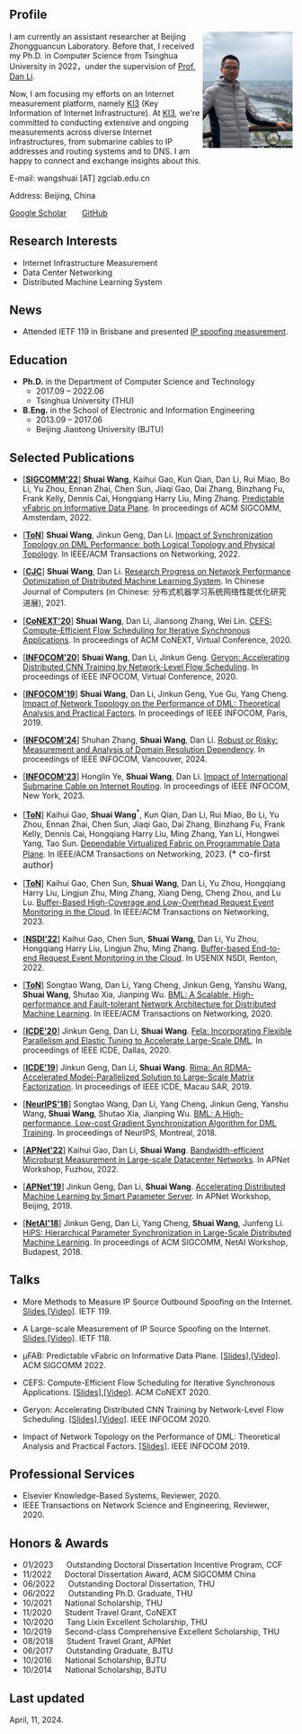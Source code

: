 ## Profile
<img align="right" img width="160" src="shuai.jpg"/>

I am currently an assistant researcher at Beijing Zhongguancun Laboratory. Before that, I received my Ph.D. in Computer Science from Tsinghua University in 2022，under the supervision of [Prof. Dan Li](https://nasp.cs.tsinghua.edu.cn/lidan.html).

Now, I am focusing my efforts on an Internet measurement platform, namely [KI3](https://ki3.org.cn) (Key Information of Internet Infrastructure). 
At [KI3](https://ki3.org.cn), we're committed to conducting extensive and ongoing measurements across diverse Internet infrastructures, from submarine cables to IP addresses and routing systems and to DNS. I am happy to connect and exchange insights about this.

E-mail: wangshuai [AT] zgclab.edu.cn

Address: Beijing, China

[Google Scholar](https://scholar.google.com/citations?hl=en&user=Yo0BTHMAAAAJ)&nbsp;&nbsp;&nbsp;&nbsp;&nbsp;&nbsp;
[GitHub](https://github.com/wangshuaizs)


## Research Interests
- Internet Infrastructure Measurement
- Data Center Networking
- Distributed Machine Learning System

## News

-  Attended IETF 119 in Brisbane and presented [IP spoofing measurement](https://youtu.be/Tg_oJ5F5PAc?t=3144).


## Education

- **Ph.D.** in the Department of Computer Science and Technology
    - 2017.09 – 2022.06
    - Tsinghua University (THU)
- **B.Eng.** in the School of Electronic and Information Engineering
    - 2013.09 – 2017.06
    - Beijing Jiaotong University (BJTU)


## Selected Publications

- [[**SIGCOMM'22**](https://conferences.sigcomm.org/sigcomm/2022/)] **Shuai Wang**, Kaihui Gao, Kun Qian, Dan Li, Rui Miao, Bo Li, Yu Zhou, Ennan Zhai, Chen Sun, Jiaqi Gao, Dai Zhang, Binzhang Fu, Frank Kelly, Dennis Cai, Hongqiang Harry Liu, Ming Zhang. [Predictable vFabric on Informative Data Plane](https://dl.acm.org/doi/abs/10.1145/3544216.3544241). In proceedings of ACM SIGCOMM, Amsterdam, 2022.

- [[**ToN**](https://ieeexplore.ieee.org/xpl/RecentIssue.jsp?punumber=90)] **Shuai Wang**, Jinkun Geng, Dan Li. [Impact of Synchronization Topology on DML Performance: both Logical Topology and Physical Topology](https://ieeexplore.ieee.org/document/9565148). In IEEE/ACM Transactions on Networking, 2022.

- [[**CJC**](https://cjc.ict.ac.cn/)] **Shuai Wang**, Dan Li. [Research Progress on Network Performance Optimization of Distributed Machine Learning System](https://cjc.ict.ac.cn/online/bfpub/wsx-2022221103608.pdf). In Chinese Journal of Computers (in Chinese: 分布式机器学习系统网络性能优化研究进展), 2021.

- [[**CoNEXT'20**](https://conferences.sigcomm.org/co-next/2020/#!/home)] **Shuai Wang**, Dan Li, Jiansong Zhang, Wei Lin. [CEFS: Compute-Efficient Flow Scheduling for Iterative Synchronous Applications](https://dl.acm.org/doi/10.1145/3386367.3431307). In proceedings of ACM CoNEXT, Virtual Conference, 2020.

- [[**INFOCOM'20**](https://infocom2020.ieee-infocom.org/)] **Shuai Wang**, Dan Li, Jinkun Geng. [Geryon: Accelerating Distributed CNN Training by Network-Level Flow Scheduling](https://ieeexplore.ieee.org/document/9155282). In proceedings of IEEE INFOCOM, Virtual Conference, 2020.

- [[**INFOCOM'19**](https://infocom2019.ieee-infocom.org/)] **Shuai Wang**, Dan Li, Jinkun Geng, Yue Gu, Yang Cheng. [Impact of Network Topology on the Performance of DML: Theoretical Analysis and Practical Factors](https://ieeexplore.ieee.org/document/8737595). In proceedings of IEEE INFOCOM, Paris, 2019.

- [[**INFOCOM'24**](https://infocom2024.ieee-infocom.org/)] Shuhan Zhang, **Shuai Wang**, Dan Li. [Robust or Risky: Measurement and Analysis of Domain Resolution Dependency](https://wangshuaizs.github.io/). In proceedings of IEEE INFOCOM, Vancouver, 2024.

- [[**INFOCOM'23**](https://infocom2023.ieee-infocom.org/)] Honglin Ye, **Shuai Wang**, Dan Li. [Impact of International Submarine Cable on Internet Routing](https://ieeexplore.ieee.org/document/10229024). In proceedings of IEEE INFOCOM, New York, 2023.

- [[**ToN**](https://ieeexplore.ieee.org/xpl/RecentIssue.jsp?punumber=90)] Kaihui Gao, **Shuai Wang**<sup>\*</sup>, Kun Qian, Dan Li, Rui Miao, Bo Li, Yu Zhou, Ennan Zhai, Chen Sun, Jiaqi Gao, Dai Zhang, Binzhang Fu, Frank Kelly, Dennis Cai, Hongqiang Harry Liu, Ming Zhang, Yan Li, Hongwei Yang, Tao Sun. [Dependable Virtualized Fabric on Programmable Data Plane](https://ieeexplore.ieee.org/document/10017157). In IEEE/ACM Transactions on Networking, 2023. <font size=3>(* co-first author)</font>

- [[**ToN**](https://ieeexplore.ieee.org/xpl/RecentIssue.jsp?punumber=90)] Kaihui Gao, Chen Sun, **Shuai Wang**, Dan Li, Yu Zhou, Hongqiang Harry Liu, Lingjun Zhu, Ming Zhang, Xiang Deng, Cheng Zhou, and Lu Lu. [Buffer-Based High-Coverage and Low-Overhead Request Event Monitoring in the Cloud](https://ieeexplore.ieee.org/document/10016287). In IEEE/ACM Transactions on Networking, 2023.

- [[**NSDI'22**](https://www.usenix.org/conference/nsdi22)] Kaihui Gao, Chen Sun, **Shuai Wang**, Dan Li, Yu Zhou, Hongqiang Harry Liu, Lingjun Zhu, Ming Zhang. [Buffer-based End-to-end Request Event Monitoring in the Cloud](https://www.usenix.org/system/files/nsdi22-paper-gao_kaihui.pdf). In USENIX NSDI, Renton, 2022.

- [[**ToN**](https://ieeexplore.ieee.org/xpl/RecentIssue.jsp?punumber=90)] Songtao Wang, Dan Li, Yang Cheng, Jinkun Geng, Yanshu Wang, **Shuai Wang**, Shutao Xia, Jianping Wu. [BML: A Scalable, High-performance and Fault-tolerant Network Architecture for Distributed Machine Learning](https://ieeexplore.ieee.org/document/9121766). In IEEE/ACM Transactions on Networking, 2020.

- [[**ICDE'20**](https://www.utdallas.edu/icde/)] Jinkun Geng, Dan Li, **Shuai Wang**. [Fela: Incorporating Flexible Parallelism and Elastic Tuning to Accelerate Large-Scale DML](https://ieeexplore.ieee.org/document/9101492). In proceedings of IEEE ICDE, Dallas, 2020.

- [[**ICDE'19**](http://conferences.cis.umac.mo/icde2019/)] Jinkun Geng, Dan Li, **Shuai Wang**. [Rima: An RDMA-Accelerated Model-Parallelized Solution to Large-Scale Matrix Factorization](https://ieeexplore.ieee.org/abstract/document/8731445). In proceedings of IEEE ICDE, Macau SAR, 2019.

- [[**NeurIPS'18**](https://nips.cc/Conferences/2018)] Songtao Wang, Dan Li, Yang Cheng, Jinkun Geng, Yanshu Wang, **Shuai Wang**, Shutao Xia, Jianping Wu. [BML: A High-performance, Low-cost Gradient Synchronization Algorithm for DML Training](https://proceedings.neurips.cc/paper/2018/file/f410588e48dc83f2822a880a68f78923-Paper.pdf). In proceedings of NeurIPS, Montreal, 2018.

- [[**APNet'22**](https://conferences.sigcomm.org/events/apnet2022/index.html)] Kaihui Gao, Dan Li, **Shuai Wang**. [Bandwidth-efficient Microburst Measurement in Large-scale Datacenter Networks](https://wangshuaizs.github.io/). In APNet Workshop, Fuzhou, 2022.

- [[**APNet'19**](https://conferences.sigcomm.org/events/apnet2019/index.html)] Jinkun Geng, Dan Li, **Shuai Wang**. [Accelerating Distributed Machine Learning by Smart Parameter Server](https://dl.acm.org/doi/10.1145/3343180.3343192). In APNet Workshop, Beijing, 2019.

- [[**NetAI'18**](https://conferences.sigcomm.org/sigcomm/2018/workshop-netaim.html)] Jinkun Geng, Dan Li, Yang Cheng, **Shuai Wang**, Junfeng Li. [HiPS: Hierarchical Parameter Synchronization in Large-Scale Distributed Machine Learning](https://dl.acm.org/doi/10.1145/3229543.3229544). In proceedings of ACM SIGCOMM, NetAI Workshop, Budapest, 2018.


## Talks

- More Methods to Measure IP Source Outbound Spoofing on the Internet. [Slides](https://ki3.org.cn/s3/reports/9/2024_shuai_slides_ietf_119_more_methods_to_measure_ip_source_outbound_spoofing_on_the_internet.pdf),[[Video]](https://youtu.be/Tg_oJ5F5PAc?t=3144). IETF 119.

- A Large-scale Measurement of IP Source Spoofing on the Internet. [Slides](https://ki3.org.cn/s3/reports/6/2023_Shuai_slides_118_savnet_a_large_scale_measurement_of_ip_source_spoofing_on_the_internet_01.pdf),[[Video]](https://youtu.be/_1WfCDWVPTI?t=3552). IETF 118.

- µFAB: Predictable vFabric on Informative Data Plane. [[Slides]](https://drive.google.com/file/d/1O4lDJy9nRH6XFDJOG54t92JLz1A22Ggz/view?usp=sharing),[[Video]](https://drive.google.com/file/d/1IBgsop5Bhu075V6Hd2tOMe4X80hT0OJv/view?usp=sharing). ACM SIGCOMM 2022.

- CEFS: Compute-Efficient Flow Scheduling for Iterative Synchronous Applications. [[Slides]](https://drive.google.com/file/d/1x-Syz6RKEP1Qbehp3EtpXtPAvq6SEE38/view?usp=sharing),[[Video]](https://drive.google.com/file/d/1XNwFAbMrjIob0Vy_1PeXiquuZ0w43Dl_/view?usp=sharing). ACM CoNEXT 2020.

- Geryon: Accelerating Distributed CNN Training by Network-Level Flow Scheduling. [[Slides]](https://drive.google.com/file/d/1DxSx68JujwkFfmzwGKxewCxr7nAbp6o2/view?usp=sharing),[[Video]](https://drive.google.com/file/d/1uc30lHXG0TCZyyVaQiGg3Enc_9tIliqo/view?usp=sharing). IEEE INFOCOM 2020.

- Impact of Network Topology on the Performance of DML: Theoretical Analysis and Practical Factors. [[Slides]](https://drive.google.com/file/d/1npMJdhbM_oYSQDDrEOHQaAJfv9YbIgl2/view?usp=sharing). IEEE INFOCOM 2019.


## Professional Services

- Elsevier Knowledge-Based Systems, Reviewer, 2020.
- IEEE Transactions on Network Science and Engineering, Reviewer, 2020.


## Honors & Awards

- 01/2023&nbsp;&nbsp;&nbsp;&nbsp;&nbsp; Outstanding Doctoral Dissertation Incentive Program, CCF
- 11/2022&nbsp;&nbsp;&nbsp;&nbsp;&nbsp; Doctoral Dissertation Award, ACM SIGCOMM China
- 06/2022&nbsp;&nbsp;&nbsp;&nbsp;&nbsp; Outstanding Doctoral Dissertation, THU
- 06/2022&nbsp;&nbsp;&nbsp;&nbsp;&nbsp; Outstanding Ph.D. Graduate, THU
- 10/2021&nbsp;&nbsp;&nbsp;&nbsp;&nbsp; National Scholarship, THU
- 11/2020&nbsp;&nbsp;&nbsp;&nbsp;&nbsp; Student Travel Grant, CoNEXT
- 10/2020&nbsp;&nbsp;&nbsp;&nbsp;&nbsp; Tang Lixin Excellent Scholarship, THU
- 10/2019&nbsp;&nbsp;&nbsp;&nbsp;&nbsp; Second-class Comprehensive Excellent Scholarship, THU
- 08/2018&nbsp;&nbsp;&nbsp;&nbsp;&nbsp; Student Travel Grant, APNet
- 06/2017&nbsp;&nbsp;&nbsp;&nbsp;&nbsp; Outstanding Graduate, BJTU
- 10/2016&nbsp;&nbsp;&nbsp;&nbsp;&nbsp; National Scholarship, BJTU
- 10/2014&nbsp;&nbsp;&nbsp;&nbsp;&nbsp; National Scholarship, BJTU


## Last updated
April, 11, 2024.


<script type='text/javascript' id='clustrmaps' src='//cdn.clustrmaps.com/map_v2.js?cl=ffffff&w=300&t=tt&d=200oA3lQralEswP0erwgH0BFEqTwC3nWky-HuBb_lkc&co=2d78ad&cmo=3acc3a&cmn=ff5353&ct=ffffff'></script>